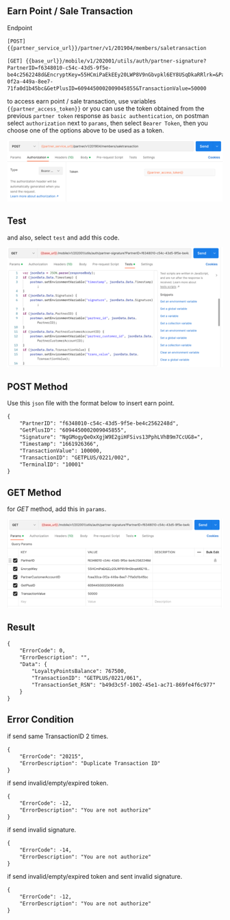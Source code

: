 ## Earn Point / Sale Transaction

Endpoint
````
[POST] {{partner_service_url}}/partner/v1/201904/members/saletransaction
````
````
[GET] {{base_url}}/mobile/v1/202001/utils/auth/partner-signature?PartnerID=f6348010-c54c-43d5-9f5e-be4c2562248d&EncryptKey=55HCmiPaEkEEy20LWP8V9nGbvpkl6EY8USqDkaRRlrk=&PartnerCustomerAccountID=fcea30ca-0f2a-449a-8ee7-71fa0d1b45bc&GetPlusID=6094450002009045855&TransactionValue=50000
````
to access earn point / sale transaction, use variables ``{{partner_access_token}}`` or you can use the token obtained from the previous ``partner token`` response as ``basic authentication``, on postman select ``authorization`` next to ``params``, then select ``Bearer Token``, then you choose one of the options above to be used as a token.

![earn_point](img/tokenearnpoint.png)

## Test
and also, select ``test`` and add this code.

![testmemberunlink](img/testearnpoint.png)

## POST Method
Use this ``json`` file with the format below to insert earn point.
````
{
    "PartnerID": "f6348010-c54c-43d5-9f5e-be4c2562248d",
    "GetPlusID": "6094450002009045855",
    "Signature": "NgGMogyQeOxXgjW9E2giHFSivs13PphLVhB9m7CcUG8=",
    "Timestamp": "1661926366",
    "TransactionValue": 100000,
    "TransactionID": "GETPLUS/0221/002",
    "TerminalID": "10001"
}
````
## GET Method
for *GET* method, add this in ``params``.

![getmemberunlink](img/getearnpoint.png)

## Result
````
{
    "ErrorCode": 0,
    "ErrorDescription": "",
    "Data": {
        "LoyaltyPointsBalance": 767500,
        "TransactionID": "GETPLUS/0221/061",
        "TransactionSet_RSN": "b49d3c5f-1002-45e1-ac71-869fe4f6c977"
    }
}
````
## Error Condition
if send same TransactionID 2 times.
````
{
    "ErrorCode": "20215",
    "ErrorDescription": "Duplicate Transaction ID"
}
````
if send invalid/empty/expired token.
````
{
    "ErrorCode": -12,
    "ErrorDescription": "You are not authorize"
}
````
if send invalid signature.
````
{
    "ErrorCode": -14,
    "ErrorDescription": "You are not authorize"
}
````
if send invalid/empty/expired token and sent invalid signature.
````
{
    "ErrorCode": -12,
    "ErrorDescription": "You are not authorize"
}
````